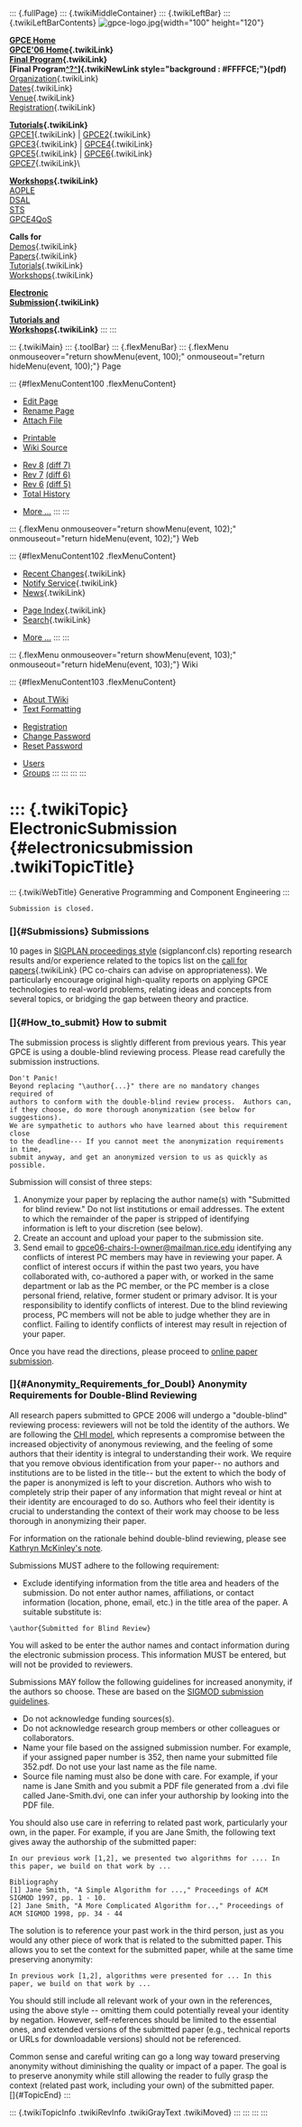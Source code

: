 ::: {.fullPage}
::: {.twikiMiddleContainer}
::: {.twikiLeftBar}
::: {.twikiLeftBarContents}
![gpce-logo.jpg](../pub/GPCE06/WebLeftBar/gpce-logo.jpg){width="100"
height="120"}

**[GPCE Home](http://www.gpce.org/)**\
**[GPCE\'06 Home](WebHome){.twikiLink}**\
**[Final Program](ConferenceProgram){.twikiLink}**\
**[Final
Program[^?^](http://www.program-transformation.org/edit/GPCE06/PubGPCE06WebHomeGpceProgrampdf?topicparent=GPCE06.ElectronicSubmission)]{.twikiNewLink
style="background : #FFFFCE;"}(pdf)**\
[Organization](ConferenceOrganization){.twikiLink}\
[Dates](ImportantDates){.twikiLink}\
[Venue](ConferenceVenue){.twikiLink}\
[Registration](ConferenceRegistration){.twikiLink}

**[Tutorials](GpceTutorials){.twikiLink}**\
[GPCE1](TutorialGPCE1){.twikiLink} \|
[GPCE2](TutorialGPCE2){.twikiLink}\
[GPCE3](TutorialGPCE3){.twikiLink} \|
[GPCE4](TutorialGPCE4){.twikiLink}\
[GPCE5](TutorialGPCE5){.twikiLink} \|
[GPCE6](TutorialGPCE6){.twikiLink}\
[GPCE7](TutorialGPCE7){.twikiLink}\

**[Workshops](GpceWorkshops){.twikiLink}**\
[AOPLE](http://www.softeng.ox.ac.uk/aople/)\
[DSAL](http://dsal06.dcc.uchile.cl/)\
[STS](http://www.program-transformation.org/Sts/STS06)\
[GPCE4QoS](http://www.cis.uab.edu/gpce-qos/)

**Calls for**\
[Demos](CallForDemonstrations){.twikiLink}\
[Papers](CallForPapers){.twikiLink}\
[Tutorials](CallForTutorials){.twikiLink}\
[Workshops](CallForWorkshops){.twikiLink}

**[Electronic\
Submission](ElectronicSubmission){.twikiLink}**

**[Tutorials and\
Workshops](TutorialsAndWorkshops){.twikiLink}**
:::
:::

::: {.twikiMain}
::: {.toolBar}
::: {.flexMenuBar}
::: {.flexMenu onmouseover="return showMenu(event, 100);" onmouseout="return hideMenu(event, 100);"}
Page

::: {#flexMenuContent100 .flexMenuContent}
-   [Edit
    Page](http://www.program-transformation.org/edit/GPCE06/ElectronicSubmission?t=1536827516)
-   [Rename
    Page](http://www.program-transformation.org/rename/GPCE06/ElectronicSubmission)
-   [Attach
    File](http://www.program-transformation.org/attach/GPCE06/ElectronicSubmission)

<!-- -->

-   [Printable](http://www.program-transformation.org/view/GPCE06/ElectronicSubmission?skin=print.pattern)
-   [Wiki
    Source](http://www.program-transformation.org/view/GPCE06/ElectronicSubmission?skin=text&raw=on&contenttype=text/plain)

<!-- -->

-   [Rev
    8](http://www.program-transformation.org/view/GPCE06/ElectronicSubmission?rev=1.8)
    [(diff 7)](http://www.program-transformation.org/rdiff/GPCE06/ElectronicSubmission?rev1=1.8&rev2=1.7)
-   [Rev
    7](http://www.program-transformation.org/view/GPCE06/ElectronicSubmission?rev=1.7)
    [(diff 6)](http://www.program-transformation.org/rdiff/GPCE06/ElectronicSubmission?rev1=1.7&rev2=1.6)
-   [Rev
    6](http://www.program-transformation.org/view/GPCE06/ElectronicSubmission?rev=1.6)
    [(diff 5)](http://www.program-transformation.org/rdiff/GPCE06/ElectronicSubmission?rev1=1.6&rev2=1.5)
-   [Total
    History](http://www.program-transformation.org/rdiff/GPCE06/ElectronicSubmission)

<!-- -->

-   [More
    \...](http://www.program-transformation.org/oops/GPCE06/ElectronicSubmission?template=oopsmore&param1=1.8&param2=1.8)
:::
:::

::: {.flexMenu onmouseover="return showMenu(event, 102);" onmouseout="return hideMenu(event, 102);"}
Web

::: {#flexMenuContent102 .flexMenuContent}
-   [Recent
    Changes](http://www.program-transformation.org/GPCE06/WebChanges){.twikiLink}
-   [Notify Service](WebNotify){.twikiLink}
-   [News](WebNews){.twikiLink}

<!-- -->

-   [Page
    Index](http://www.program-transformation.org/GPCE06/WebIndex){.twikiLink}
-   [Search](WebSearch){.twikiLink}

<!-- -->

-   [More
    \...](http://www.program-transformation.org/oops/GPCE06/ElectronicSubmission?template=oopsmore&param1=1.8&param2=1.8)
:::
:::

::: {.flexMenu onmouseover="return showMenu(event, 103);" onmouseout="return hideMenu(event, 103);"}
Wiki

::: {#flexMenuContent103 .flexMenuContent}
-   [About
    TWiki](http://www.program-transformation.org/view/TWiki/WebHome)
-   [Text
    Formatting](http://www.program-transformation.org/view/TWiki/TextFormattingRules)

<!-- -->

-   [Registration](http://www.program-transformation.org/view/TWiki/TWikiRegistration)
-   [Change
    Password](http://www.program-transformation.org/view/TWiki/ChangePassword)
-   [Reset
    Password](http://www.program-transformation.org/view/TWiki/ResetPassword)

<!-- -->

-   [Users](http://www.program-transformation.org/view/Main/TWikiUsers)
-   [Groups](http://www.program-transformation.org/view/Main/TWikiGroups)
:::
:::
:::
:::

::: {.twikiTopic}
ElectronicSubmission {#electronicsubmission .twikiTopicTitle}
====================

::: {.twikiWebTitle}
Generative Programming and Component Engineering
:::

    Submission is closed.

### []{#Submissions} Submissions

10 pages in [SIGPLAN proceedings
style](http://www.acm.org/sigs/sigplan/authorInformation.htm)
(sigplanconf.cls) reporting research results and/or experience related
to the topics list on the [call for papers](CallForPapers){.twikiLink}
(PC co-chairs can advise on appropriateness). We particularly encourage
original high-quality reports on applying GPCE technologies to
real-world problems, relating ideas and concepts from several topics, or
bridging the gap between theory and practice.

### []{#How_to_submit} How to submit

The submission process is slightly different from previous years. This
year GPCE is using a double-blind reviewing process. Please read
carefully the submission instructions.

    Don't Panic!
    Beyond replacing "\author{...}" there are no mandatory changes required of
    authors to conform with the double-blind review process.  Authors can,
    if they choose, do more thorough anonymization (see below for suggestions).  
    We are sympathetic to authors who have learned about this requirement close 
    to the deadline--- If you cannot meet the anonymization requirements in time, 
    submit anyway, and get an anonymized version to us as quickly as possible.

Submission will consist of three steps:

1.  Anonymize your paper by replacing the author name(s) with
    \"Submitted for blind review.\" Do not list institutions or email
    addresses. The extent to which the remainder of the paper is
    stripped of identifying information is left to your discretion (see
    below).
2.  Create an account and upload your paper to the submission site.
3.  Send email to <gpce06-chairs-l-owner@mailman.rice.edu> identifying
    any conflicts of interest PC members may have in reviewing your
    paper. A conflict of interest occurs if within the past two years,
    you have collaborated with, co-authored a paper with, or worked in
    the same department or lab as the PC member, or the PC member is a
    close personal friend, relative, former student or primary advisor.
    It is your responsibility to identify conflicts of interest. Due to
    the blind reviewing process, PC members will not be able to judge
    whether they are in conflict. Failing to identify conflicts of
    interest may result in rejection of your paper.

Once you have read the directions, please proceed to [online paper
submission](http://www.easychair.org/GPCE/).

### []{#Anonymity_Requirements_for_Doubl} Anonymity Requirements for Double-Blind Reviewing

All research papers submitted to GPCE 2006 will undergo a
\"double-blind\" reviewing process: reviewers will not be told the
identity of the authors. We are following the [CHI
model](http://www.chi2005.org/cfp/anonymous.html), which represents a
compromise between the increased objectivity of anonymous reviewing, and
the feeling of some authors that their identity is integral to
understanding their work. We require that you remove obvious
identification from your paper\-- no authors and institutions are to be
listed in the title\-- but the extent to which the body of the paper is
anonymized is left to your discretion. Authors who wish to completely
strip their paper of any information that might reveal or hint at their
identity are encouraged to do so. Authors who feel their identity is
crucial to understanding the context of their work may choose to be less
thorough in anonymizing their paper.

For information on the rationale behind double-blind reviewing, please
see [Kathryn McKinley\'s
note](http://www.cs.utexas.edu/users/mckinley/notes/blind.html).

Submissions MUST adhere to the following requirement:

-   Exclude identifying information from the title area and headers of
    the submission. Do not enter author names, affiliations, or contact
    information (location, phone, email, etc.) in the title area of the
    paper. A suitable substitute is:

<!-- -->

    \author{Submitted for Blind Review}

You will asked to be enter the author names and contact information
during the electronic submission process. This information MUST be
entered, but will not be provided to reviewers.

Submissions MAY follow the following guidelines for increased anonymity,
if the authors so choose. These are based on the [SIGMOD submission
guidelines](http://tangra.si.umich.edu/clair/sigmod-pods06/guidelines/sigmod-research.htm).

-   Do not acknowledge funding sources(s).
-   Do not acknowledge research group members or other colleagues or
    collaborators.
-   Name your file based on the assigned submission number. For example,
    if your assigned paper number is 352, then name your submitted file
    352.pdf. Do not use your last name as the file name.
-   Source file naming must also be done with care. For example, if your
    name is Jane Smith and you submit a PDF file generated from a .dvi
    file called Jane-Smith.dvi, one can infer your authorship by looking
    into the PDF file.

You should also use care in referring to related past work, particularly
your own, in the paper. For example, if you are Jane Smith, the
following text gives away the authorship of the submitted paper:

    In our previous work [1,2], we presented two algorithms for .... In this paper, we build on that work by ...

    Bibliography
    [1] Jane Smith, "A Simple Algorithm for ...," Proceedings of ACM SIGMOD 1997, pp. 1 - 10.
    [2] Jane Smith, "A More Complicated Algorithm for..," Proceedings of ACM SIGMOD 1998, pp. 34 - 44

The solution is to reference your past work in the third person, just as
you would any other piece of work that is related to the submitted
paper. This allows you to set the context for the submitted paper, while
at the same time preserving anonymity:

    In previous work [1,2], algorithms were presented for ... In this paper, we build on that work by ...

You should still include all relevant work of your own in the
references, using the above style \-- omitting them could potentially
reveal your identity by negation. However, self-references should be
limited to the essential ones, and extended versions of the submitted
paper (e.g., technical reports or URLs for downloadable versions) should
not be referenced.

Common sense and careful writing can go a long way toward preserving
anonymity without diminishing the quality or impact of a paper. The goal
is to preserve anonymity while still allowing the reader to fully grasp
the context (related past work, including your own) of the submitted
paper.\
[]{#TopicEnd}
:::

::: {.twikiTopicInfo .twikiRevInfo .twikiGrayText .twikiMoved}
:::
:::
:::
:::
